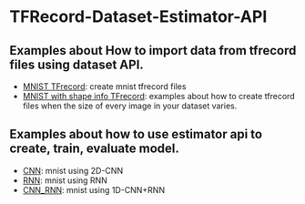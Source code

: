 # TFRecord-Dataset-Estimator-API
## Examples about How to import data from tfrecord files using dataset API.

* [MNIST TFrecord](https://github.com/YJango/TFRecord-Dataset-Estimator-API/blob/master/MNIST%20TFrecord.ipynb): create mnist tfrecord files
* [MNIST with shape info TFrecord](https://github.com/YJango/TFRecord-Dataset-Estimator-API/blob/master/MNIST%20with%20shape%20info%20TFrecord.ipynb): examples about how to create tfrecord files when the size of every image in your dataset varies.

## Examples about how to use estimator api to create, train, evaluate model.

* [CNN](https://github.com/YJango/TFRecord-Dataset-Estimator-API/blob/master/CNN.ipynb): mnist using 2D-CNN
* [RNN](https://github.com/YJango/TFRecord-Dataset-Estimator-API/blob/master/RNN.ipynb): mnist using RNN
* [CNN_RNN](https://github.com/YJango/TFRecord-Dataset-Estimator-API/blob/master/CNN_RNN.ipynb): mnist using 1D-CNN+RNN
